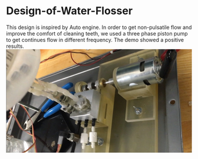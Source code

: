 # Design-of-Water-Flosser
This design is inspired by Auto engine. In order to get non-pulsatile flow and improve the comfort of cleaning teeth, we used a three phase piston pump to get continues flow in different frequency. The demo showed a positive results.
![image](https://github.com/yeqiubao/Design-of-Water-Flosser/blob/master/screenshot_20170903_161613.jpg)
